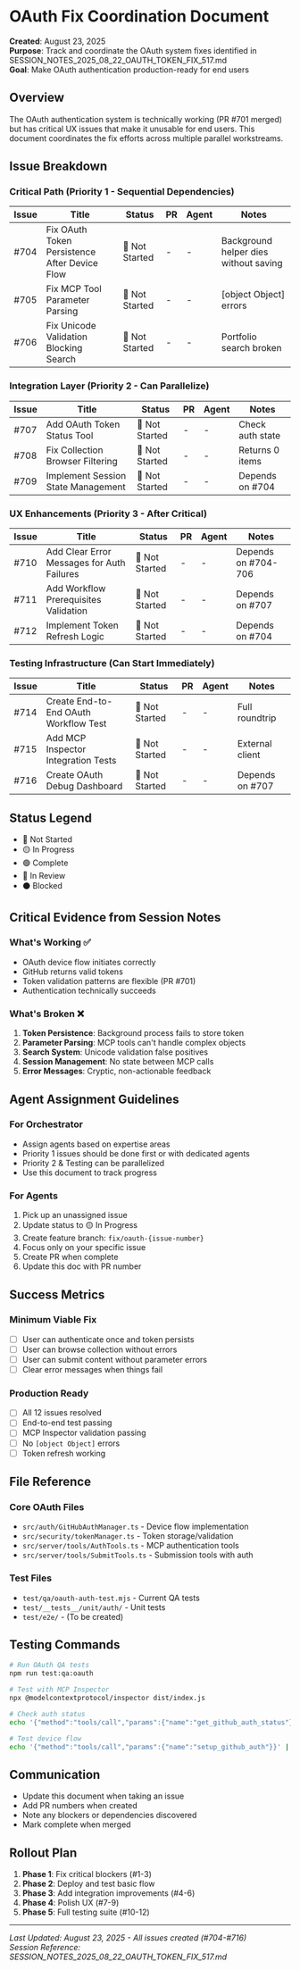 # OAuth Fix Coordination Document

**Created**: August 23, 2025  
**Purpose**: Track and coordinate the OAuth system fixes identified in SESSION_NOTES_2025_08_22_OAUTH_TOKEN_FIX_517.md  
**Goal**: Make OAuth authentication production-ready for end users

## Overview

The OAuth authentication system is technically working (PR #701 merged) but has critical UX issues that make it unusable for end users. This document coordinates the fix efforts across multiple parallel workstreams.

## Issue Breakdown

### Critical Path (Priority 1 - Sequential Dependencies)

| Issue | Title | Status | PR | Agent | Notes |
|-------|-------|--------|----|----|-------|
| #704 | Fix OAuth Token Persistence After Device Flow | 🔴 Not Started | - | - | Background helper dies without saving |
| #705 | Fix MCP Tool Parameter Parsing | 🔴 Not Started | - | - | [object Object] errors |
| #706 | Fix Unicode Validation Blocking Search | 🔴 Not Started | - | - | Portfolio search broken |

### Integration Layer (Priority 2 - Can Parallelize)

| Issue | Title | Status | PR | Agent | Notes |
|-------|-------|--------|----|----|-------|
| #707 | Add OAuth Token Status Tool | 🔴 Not Started | - | - | Check auth state |
| #708 | Fix Collection Browser Filtering | 🔴 Not Started | - | - | Returns 0 items |
| #709 | Implement Session State Management | 🔴 Not Started | - | - | Depends on #704 |

### UX Enhancements (Priority 3 - After Critical)

| Issue | Title | Status | PR | Agent | Notes |
|-------|-------|--------|----|----|-------|
| #710 | Add Clear Error Messages for Auth Failures | 🔴 Not Started | - | - | Depends on #704-706 |
| #711 | Add Workflow Prerequisites Validation | 🔴 Not Started | - | - | Depends on #707 |
| #712 | Implement Token Refresh Logic | 🔴 Not Started | - | - | Depends on #704 |

### Testing Infrastructure (Can Start Immediately)

| Issue | Title | Status | PR | Agent | Notes |
|-------|-------|--------|----|----|-------|
| #714 | Create End-to-End OAuth Workflow Test | 🔴 Not Started | - | - | Full roundtrip |
| #715 | Add MCP Inspector Integration Tests | 🔴 Not Started | - | - | External client |
| #716 | Create OAuth Debug Dashboard | 🔴 Not Started | - | - | Depends on #707 |

## Status Legend
- 🔴 Not Started
- 🟡 In Progress
- 🟢 Complete
- 🔵 In Review
- ⚫ Blocked

## Critical Evidence from Session Notes

### What's Working ✅
- OAuth device flow initiates correctly
- GitHub returns valid tokens
- Token validation patterns are flexible (PR #701)
- Authentication technically succeeds

### What's Broken ❌
1. **Token Persistence**: Background process fails to store token
2. **Parameter Parsing**: MCP tools can't handle complex objects
3. **Search System**: Unicode validation false positives
4. **Session Management**: No state between MCP calls
5. **Error Messages**: Cryptic, non-actionable feedback

## Agent Assignment Guidelines

### For Orchestrator
- Assign agents based on expertise areas
- Priority 1 issues should be done first or with dedicated agents
- Priority 2 & Testing can be parallelized
- Use this document to track progress

### For Agents
1. Pick up an unassigned issue
2. Update status to 🟡 In Progress
3. Create feature branch: `fix/oauth-{issue-number}`
4. Focus only on your specific issue
5. Create PR when complete
6. Update this doc with PR number

## Success Metrics

### Minimum Viable Fix
- [ ] User can authenticate once and token persists
- [ ] User can browse collection without errors
- [ ] User can submit content without parameter errors
- [ ] Clear error messages when things fail

### Production Ready
- [ ] All 12 issues resolved
- [ ] End-to-end test passing
- [ ] MCP Inspector validation passing
- [ ] No `[object Object]` errors
- [ ] Token refresh working

## File Reference

### Core OAuth Files
- `src/auth/GitHubAuthManager.ts` - Device flow implementation
- `src/security/tokenManager.ts` - Token storage/validation
- `src/server/tools/AuthTools.ts` - MCP authentication tools
- `src/server/tools/SubmitTools.ts` - Submission tools with auth

### Test Files
- `test/qa/oauth-auth-test.mjs` - Current QA tests
- `test/__tests__/unit/auth/` - Unit tests
- `test/e2e/` - (To be created)

## Testing Commands

```bash
# Run OAuth QA tests
npm run test:qa:oauth

# Test with MCP Inspector
npx @modelcontextprotocol/inspector dist/index.js

# Check auth status
echo '{"method":"tools/call","params":{"name":"get_github_auth_status"}}' | node dist/index.js

# Test device flow
echo '{"method":"tools/call","params":{"name":"setup_github_auth"}}' | node dist/index.js
```

## Communication

- Update this document when taking an issue
- Add PR numbers when created
- Note any blockers or dependencies discovered
- Mark complete when merged

## Rollout Plan

1. **Phase 1**: Fix critical blockers (#1-3)
2. **Phase 2**: Deploy and test basic flow
3. **Phase 3**: Add integration improvements (#4-6)
4. **Phase 4**: Polish UX (#7-9)
5. **Phase 5**: Full testing suite (#10-12)

---

*Last Updated: August 23, 2025 - All issues created (#704-#716)*  
*Session Reference: SESSION_NOTES_2025_08_22_OAUTH_TOKEN_FIX_517.md*